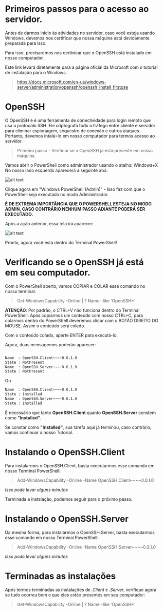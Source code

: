 # Primeiros passos para o acesso ao servidor.

Antes de darmos inicio às atividades no servidor, caso você esteja usando Windows, devemos nos certificar que nossa máquina está devidamente preparada para isso.

Para isso, precisaremos nos certivicar que o OpenSSH está instalado em nosso computador. 

Este link levará diretamente para a página oficial da Microsoft com o tutorial de instalação para o Windows.

> https://docs.microsoft.com/en-us/windows-server/administration/openssh/openssh_install_firstuse

# OpenSSH


O OpenSSH é é uma ferramenta de conectividade para login remoto que usa o protocolo SSH. Ele criptografa todo o tráfego entre cliente e servidor para eliminar espionagem,
sequestro de conexão e outros ataques. Portanto, devemos intalá=lo em nosso computador para termos acesso ao servidor.


> Primeiro passo - Verificar se o OpenSSH já está presente em nossa máquina.


Vamos abrir o PowerShell como administrador usando o atalho: Windows+X
No nosso lado esquerdo aparecerá a seguinte aba:

![alt text](https://github.com/lcsfaria/Teste/blob/main/cbd4c2fd-98c1-45df-a78e-8609df65ed93.jpg)


Clique agora em "Windows PowerShell (Admin)" - Isso faz com que o PowerShell seja executado no modo Administrador.


**É DE EXTREMA IMPORTÂNCIA QUE O POWERSHELL ESTEJA NO MODO ADMIN, CASO CONTRÁRIO NENHUM PASSO ADIANTE PODERÁ SER EXECUTADO.**

Após a ação anterior, essa tela irá aparecer: 

![alt text](https://github.com/lcsfaria/Teste/blob/main/7b7bd833-bc66-45a9-b4bc-ddea162cb8a6.jpg)

Pronto, agora você está dentro do Terminal PowerShell!


# Verificando se o OpenSSH já está em seu computador.

Com o PowerShell aberto, vamos COPIAR e COLAR esse comando no nosso terminal. 

> Get-WindowsCapability -Online | ? Name -like 'OpenSSH*'

**ATENÇÃO**: Por padrão, o CTRL+V não funciona dentro do Terminal PowerShell. Após copiarmos um conteúdo com nosso CTRL+C, para colarmos dentro do PowerShell deveremos clicar com o BOTÃO DIREITO DO MOUSE. 
Assim o conteúdo será colado.

Com o conteúdo colado, aperte ENTER para executá-lo.

Agora, duas mensagemns poderão aparecer:
```diff

Name  : OpenSSH.Client~~~~0.0.1.0
State : NotPresent
Name  : OpenSSH.Server~~~~0.0.1.0
State : NotPresent
```
Ou
```diff
Name  : OpenSSH.Client~~~~0.0.1.0
State : Installed
Name  : OpenSSH.Server~~~~0.0.1.0
State : Installed
```
É necessário que tanto **OpenSSH.Client** quanto **OpenSSH.Server** constem como **"Installed"**.

Se constar como **"Installed"**, sua tarefa aqui já terminou, caso contrário, vamos continuar o nosso Tutorial.


# Instalando o OpenSSH.Client

Para instalarmos o OpenSSH.Client, basta executarmos esse comando em nosso Terminal PowerShell:

> Add-WindowsCapability -Online -Name OpenSSH.Client~~~~0.0.1.0

*Isso pode levar alguns minutos*

Terminada a instalação, podemos seguir para o próximo passo.


# Instalando o OpenSSH.Server

Da mesma forma, para instalarmos o OpenSSH.Server, basta executarmos esse comando em nosso Terminal PowerShell:

> Add-WindowsCapability -Online -Name OpenSSH.Server~~~~0.0.1.0

*Isso pode levar alguns minutos*


# Terminadas as instalações

Após termos terminadas as instalações de *.Client* e *.Server*, verifique agora se tudo ocorreu bem e que eles estão presentes em seu computador:

> Get-WindowsCapability -Online | ? Name -like 'OpenSSH*'


